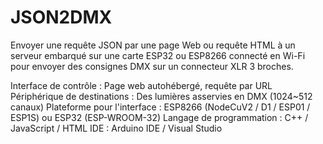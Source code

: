 # JSON2DMX

Envoyer une requête JSON par une page Web ou requête HTML à un serveur embarqué sur une carte ESP32 ou ESP8266 connecté en Wi-Fi pour envoyer des consignes DMX sur un connecteur XLR 3 broches.
 
 Interface de contrôle : Page web autohébergé, requête par URL 
 Périphérique de destinations : Des lumières asservies en DMX (1024~512 canaux)
 Plateforme pour l'interface : ESP8266 (NodeCuV2 / D1 / ESP01 / ESP1S) ou ESP32 (ESP-WROOM-32)
 Langage de programmation : C++ / JavaScript / HTML
 IDE : Arduino IDE / Visual Studio
 
